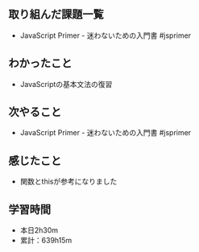 ## 取り組んだ課題一覧
- JavaScript Primer - 迷わないための入門書 #jsprimer
## わかったこと
- JavaScriptの基本文法の復習
## 次やること
- JavaScript Primer - 迷わないための入門書 #jsprimer
## 感じたこと
- 関数とthisが参考になりました
## 学習時間
- 本日2h30m
- 累計：639h15m
